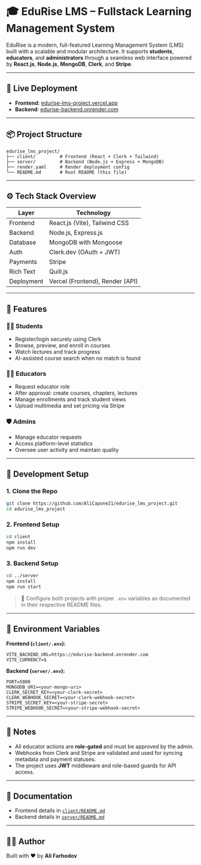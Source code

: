 # 🎓 EduRise LMS – Fullstack Learning Management System

EduRise is a modern, full-featured Learning Management System (LMS) built with a scalable and modular architecture. It supports **students**, **educators**, and **administrators** through a seamless web interface powered by **React.js**, **Node.js**, **MongoDB**, **Clerk**, and **Stripe**.

---

## 🔗 Live Deployment

- **Frontend**: [edurise-lms-project.vercel.app](https://edurise-lms-project.vercel.app)
- **Backend**: [edurise-backend.onrender.com](https://edurise-backend.onrender.com)

---

## 📦 Project Structure

```
edurise_lms_project/
├── client/         # Frontend (React + Clerk + Tailwind)
├── server/         # Backend (Node.js + Express + MongoDB)
├── render.yaml     # Render deployment config
└── README.md       # Root README (this file)
```

---

## ⚙️ Tech Stack Overview

| Layer       | Technology                       |
|-------------|----------------------------------|
| Frontend    | React.js (Vite), Tailwind CSS    |
| Backend     | Node.js, Express.js              |
| Database    | MongoDB with Mongoose            |
| Auth        | Clerk.dev (OAuth + JWT)          |
| Payments    | Stripe                           |
| Rich Text   | Quill.js                         |
| Deployment  | Vercel (Frontend), Render (API)  |

---

## 🚀 Features

### 👨‍🎓 Students
- Register/login securely using Clerk
- Browse, preview, and enroll in courses
- Watch lectures and track progress
- AI-assisted course search when no match is found

### 🧑‍🏫 Educators
- Request educator role
- After approval: create courses, chapters, lectures
- Manage enrollments and track student views
- Upload multimedia and set pricing via Stripe

### 🛡️ Admins
- Manage educator requests
- Access platform-level statistics
- Oversee user activity and maintain quality

---

## 🧪 Development Setup

### 1. Clone the Repo
```bash
git clone https://github.com/AliCapone21/edurise_lms_project.git
cd edurise_lms_project
```

### 2. Frontend Setup
```bash
cd client
npm install
npm run dev
```

### 3. Backend Setup
```bash
cd ../server
npm install
npm run start
```

> 🔐 Configure both projects with proper `.env` variables as documented in their respective README files.

---

## 📁 Environment Variables

**Frontend (`client/.env`):**
```
VITE_BACKEND_URL=https://edurise-backend.onrender.com
VITE_CURRENCY=$
```

**Backend (`server/.env`):**
```
PORT=5000
MONGODB_URI=<your-mongo-uri>
CLERK_SECRET_KEY=<your-clerk-secret>
CLERK_WEBHOOK_SECRET=<your-clerk-webhook-secret>
STRIPE_SECRET_KEY=<your-stripe-secret>
STRIPE_WEBHOOK_SECRET=<your-stripe-webhook-secret>
```

---

## 📌 Notes

- All educator actions are **role-gated** and must be approved by the admin.
- Webhooks from Clerk and Stripe are validated and used for syncing metadata and payment statuses.
- The project uses **JWT** middleware and role-based guards for API access.

---

## 📘 Documentation

- Frontend details in [`client/README.md`](./client/README.md)
- Backend details in [`server/README.md`](./server/README.md)

---

## 👨‍💻 Author

Built with ❤️ by **Ali Farhodov**
